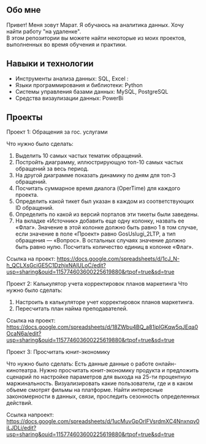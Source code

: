 Обо мне
---------------------------------------------------------------------------------------------------
Привет! Меня зовут Марат. Я обучаюсь на аналитика данных. Хочу найти работу "на удаленке".       
В этом репозитории вы можете найти некоторые из моих проектов, выполненных во время обучения и практики.

Навыки и технологии
---------------------------------------------------------------------------------------------------
* Инструменты анализа данных: SQL, Excel :
* Языки программирования и библиотеки: Python
* Системы управления базами данных: MySQL, PostgreSQL
* Средства визаулизации данных: PowerBi

Проекты
---------------------------------------------------------------------------------------------------

Проект 1: Обращения за гос. услугами

Что нужно было сделать:
1. Выделить 10 самых частых тематик обращений.
2. Постройть диаграмму, иллюстрирующую топ-10 самых частых обращений за весь период.
3. На другой диаграмме показать динамику по дням для топ-3 обращений.
4. Посчитать суммарное время диалога (OperTime) для каждого проекта.
5. Определить какой тикет был указан в каждом из соответствующих ID обращений.
6. Определить по какой из версий порталов эти тикеты были заведены.
7. На вкладке «Источник» добавить еще одну колонку, назвать ее «Флаг». Значение в этой колонке должно быть равно 1 в том случае, если значение в поле «Проект» равно GosUslugi_2LTP, а тип обращения — «Вопрос». В остальных случаях значение должно быть равно нулю. Посчитать количество единиц в колонке «Флаг».

Ссылка на проект: https://docs.google.com/spreadsheets/d/1cJ_N-h_QCLXsGciGE5C1DzhjxNAlULoC/edit?usp=sharing&ouid=115774603600225619880&rtpof=true&sd=true

Проект 2: Калькулятор учета корректировок планов маркетинга
Что нужно было сделать:
1. Настроить в калькуляторе учет корректировок планов маркетинга.
2. Пересчитать план найма преподавателей.

Ссылка на проект: https://docs.google.com/spreadsheets/d/18ZWbu4BQ_a81ipIGKqw5qJEqa0OcaN6a/edit?usp=sharing&ouid=115774603600225619880&rtpof=true&sd=true

Проект 3: Просчитать юнит-экономику

Что нужно было сделать:
Есть данные данные о работе онлайн-кинотеатра. Нужно просчитать юнит-экономику продукта и предложить сценарий по настройке параметров для выхода на 25-ти процентную маржинальность.
Визуализировать какие пользователи, где и в каком объеме смотрят фильмы на платформе.
Найти интересные закономерности в данных, связи, проследить сезонность определенных действий.

Ссылка напроект: https://docs.google.com/spreadsheets/d/1ucMuvGpOrlFVsrdmXC4Nnxnqv0iLJDLi/edit?usp=sharing&ouid=115774603600225619880&rtpof=true&sd=true


